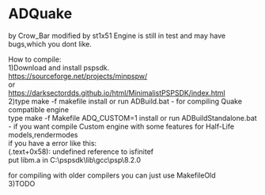 # ADQuake
by Crow_Bar 
modified by st1x51
Engine is still in test and may have bugs,which you dont like.

How to compile:<br>
1)Download and install pspsdk.<br>
https://sourceforge.net/projects/minpspw/ <br>
or <br>
https://darksectordds.github.io/html/MinimalistPSPSDK/index.html <br>
2)type make -f makefile install or run ADBuild.bat - for compiling Quake compatible engine <br>
type make -f Makefile ADQ_CUSTOM=1 install or run ADBuildStandalone.bat - if you want compile Custom engine with some features for Half-Life models,rendermodes <br>
if you have a error like this: <br>
(.text+0x58): undefined reference to isfinitef <br>
put libm.a in C:\pspsdk\lib\gcc\psp\8.2.0 <br>

for compiling with older compilers you can just use MakefileOld <br>
3)TODO <br>


